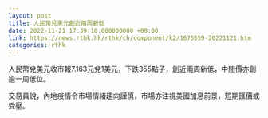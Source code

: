 ```yaml
---
layout: post
title: 人民幣兌美元創近兩周新低
date: 2022-11-21 17:39:18.000000000 +08:00
link: https://news.rthk.hk/rthk/ch/component/k2/1676559-20221121.htm
categories: rthk
---
```


人民幣兌美元收市報7.163元兌1美元，下跌355點子，創近兩周新低，中間價亦創逾一周低位。

交易員說，內地疫情令市場情緒趨向謹慎，市場亦注視美國加息前景，短期匯價或受壓。
